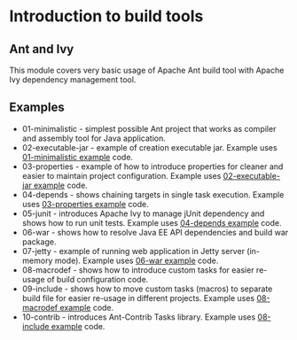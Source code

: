 # Introduction to build tools #

## Ant and Ivy ##

This module covers very basic usage of Apache Ant build tool with Apache Ivy dependency management tool.

## Examples ##

* 01-minimalistic - simplest possible Ant project that works as compiler and assembly tool for Java application.
* 02-executable-jar - example of creation executable jar. Example uses [01-minimalistic example](01-minimalistic) code.
* 03-properties - example of how to introduce properties for cleaner and easier to maintain project configuration. Example uses [02-executable-jar example](02-executable-jar) code.
* 04-depends - shows chaining targets in single task execution. Example uses [03-properties example](03-properties) code.
* 05-junit - introduces Apache Ivy to manage jUnit dependency and shows how to run unit tests. Example uses [04-depends example](04-depends) code.
* 06-war - shows how to resolve Java EE API dependencies and build war package.
* 07-jetty - example of running web application in Jetty server (in-memory mode). Example uses [06-war example](06-war) code.
* 08-macrodef - shows how to introduce custom tasks for easier re-usage of build configuration code.
* 09-include - shows how to move custom tasks (macros) to separate build file for easier re-usage in different projects. Example uses [08-macrodef example](08-macrodef) code.
* 10-contrib - introduces Ant-Contrib Tasks library. Example uses [08-include example](09-include) code.